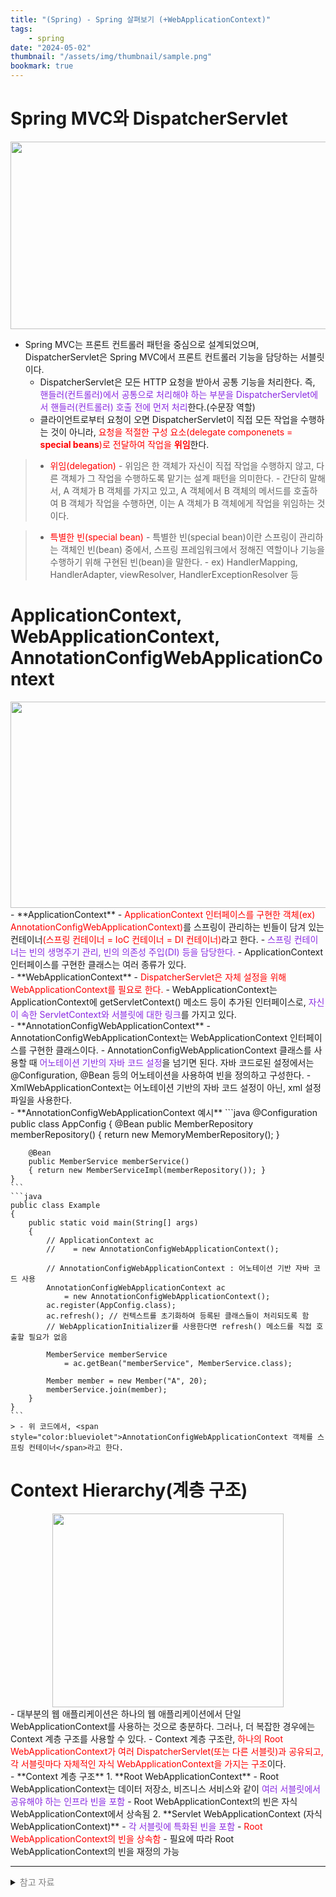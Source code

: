 ```yaml
---
title: "(Spring) - Spring 살펴보기 (+WebApplicationContext)"
tags:
    - spring
date: "2024-05-02"
thumbnail: "/assets/img/thumbnail/sample.png"
bookmark: true
---
```


# Spring MVC와 DispatcherServlet
<center><img src="https://github.com/LeeJae-H/LeeJae-H.github.io/assets/122717063/4f7ebd71-77d4-4392-bfe9-542cd224dba7" width="700" height="300"></center>

- Spring MVC는 프론트 컨트롤러 패턴을 중심으로 설계되었으며, DispatcherServlet은 Spring MVC에서 프론트 컨트롤러 기능을 담당하는 서블릿이다.
    - DispatcherServlet은 모든 HTTP 요청을 받아서 공통 기능을 처리한다. 즉, <span style="color:blueviolet">핸들러(컨트롤러)에서 공통으로 처리해야 하는 부분을 DispatcherServlet에서 핸들러(컨트롤러) 호출 전에 먼저 처리</span>한다.(수문장 역할)
    - 클라이언트로부터 요청이 오면 DispatcherServlet이 직접 모든 작업을 수행하는 것이 아니라, <span style="color:red">요청을 적절한 구성 요소(delegate componenets = **special beans**)로 전달하여 작업을 **위임**</span>한다.

> - <span style="color:red">위임(delegation)</span>
    - 위임은 한 객체가 자신이 직접 작업을 수행하지 않고, 다른 객체가 그 작업을 수행하도록 맡기는 설계 패턴을 의미한다.
    - 간단히 말해서, A 객체가 B 객체를 가지고 있고, A 객체에서 B 객체의 메서드를 호출하여 B 객체가 작업을 수행하면, 이는 A 객체가 B 객체에게 작업을 위임하는 것이다.

> - <span style="color:red">특별한 빈(special bean)</span>
    - 특별한 빈(special bean)이란 스프링이 관리하는 객체인 빈(bean) 중에서, 스프링 프레임워크에서 정해진 역할이나 기능을 수행하기 위해 구현된 빈(bean)을 말한다.
    - ex) HandlerMapping, HandlerAdapter, viewResolver, HandlerExceptionResolver 등

# ApplicationContext, WebApplicationContext, AnnotationConfigWebApplicationContext
<center><img src="https://github.com/LeeJae-H/LeeJae-H.github.io/assets/122717063/2c33a644-bea2-4f79-b38f-17dbbba1c55a" width="570" height="330"></center>
- **ApplicationContext**
    - <span style="color:red">ApplicationContext 인터페이스를 구현한 객체(ex) AnnotationConfigWebApplicationContext)</span>를 스프링이 관리하는 빈들이 담겨 있는 컨테이너<span style="color:red">(스프링 컨테이너 = IoC 컨테이너 = DI 컨테이너)</span>라고 한다. 
    - <span style="color:blueviolet">스프링 컨테이너는 빈의 생명주기 관리, 빈의 의존성 주입(DI) 등을 담당한다.</span>
    - ApplicationContext 인터페이스를 구현한 클래스는 여러 종류가 있다.  
<br>
- **WebApplicationContext**
    - <span style="color:red">DispatcherServlet은 자체 설정을 위해 WebApplicationContext를 필요로 한다.</span>
    - WebApplicationContext는 ApplicationContext에 getServletContext() 메소드 등이 추가된 인터페이스로, <span style="color:blueviolet">자신이 속한 ServletContext와 서블릿에 대한 링크</span>를 가지고 있다.  
<br>
- **AnnotationConfigWebApplicationContext**
    - AnnotationConfigWebApplicationContext는 WebApplicationContext 인터페이스를 구현한 클래스이다.
    - AnnotationConfigWebApplicationContext 클래스를 사용할 때 <span style="color:blueviolet">어노테이션 기반의 자바 코드 설정</span>을 넘기면 된다. 자바 코드로된 설정에서는 @Configuration, @Bean 등의 어노테이션을 사용하여 빈을 정의하고 구성한다.  
    - XmlWebApplicationContext는 어노테이션 기반의 자바 코드 설정이 아닌, xml 설정 파일을 사용한다.  
<br>
- **AnnotationConfigWebApplicationContext 예시**
    ```java
    @Configuration
    public class AppConfig 
    {
        @Bean
        public MemberRepository memberRepository() 
        { return new MemoryMemberRepository(); }
        
        @Bean
        public MemberService memberService() 
        { return new MemberServiceImpl(memberRepository()); }
    }
    ```
    ```java
    public class Example 
    {
        public static void main(String[] args) 
        {
            // ApplicationContext ac 
            //    = new AnnotationConfigWebApplicationContext();
            
            // AnnotationConfigWebApplicationContext : 어노테이션 기반 자바 코드 사용 
            AnnotationConfigWebApplicationContext ac 
                = new AnnotationConfigWebApplicationContext();
            ac.register(AppConfig.class);
            ac.refresh(); // 컨텍스트를 초기화하여 등록된 클래스들이 처리되도록 함
            // WebApplicationInitializer를 사용한다면 refresh() 메소드를 직접 호출할 필요가 없음

            MemberService memberService 
                = ac.getBean("memberService", MemberService.class);

            Member member = new Member("A", 20);
            memberService.join(member);
        }
    }
    ```
    > - 위 코드에서, <span style="color:blueviolet">AnnotationConfigWebApplicationContext 객체를 스프링 컨테이너</span>라고 한다.

# Context Hierarchy(계층 구조)
<center><img src="https://github.com/LeeJae-H/LeeJae-H.github.io/assets/122717063/4cbc19e4-fd4d-48cb-8c67-ed639ed1c6f6" width="370" height="310"></center>
- 대부분의 웹 애플리케이션은 하나의 웹 애플리케이션에서 단일 WebApplicationContext를 사용하는 것으로 충분하다. 그러나, 더 복잡한 경우에는 Context 계층 구조를 사용할 수 있다.
    - Context 계층 구조란, <span style="color:red">하나의 Root WebApplicationContext가 여러 DispatcherServlet(또는 다른 서블릿)과 공유되고, 각 서블릿마다 자체적인 자식 WebApplicationContext을 가지는 구조</span>이다.   
<br>
- **Context 계층 구조**
    1. **Root WebApplicationContext**
        - Root WebApplicationContext는 데이터 저장소, 비즈니스 서비스와 같이 <span style="color:blueviolet">여러 서블릿에서 공유해야 하는 인프라 빈을 포함</span>
        - Root WebApplicationContext의 빈은 자식 WebApplicationContext에서 상속됨
    2. **Servlet WebApplicationContext (자식 WebApplicationContext)**  
        - <span style="color:blueviolet">각 서블릿에 특화된 빈을 포함</span>  
        - <span style="color:red">Root WebApplicationContext의 빈을 상속함</span>
        - 필요에 따라 Root WebApplicationContext의 빈을 재정의 가능

---
<details>
<summary><span style="color:gray">참고 자료</span></summary>
<div markdown="1">
https://docs.spring.io/spring-framework/reference/web/webmvc/mvc-servlet.html  
https://docs.spring.io/spring-framework/reference/web/webmvc/mvc-servlet/special-bean-types.html  
https://docs.spring.io/spring-framework/reference/web/webmvc/mvc-servlet/context-hierarchy.html   
https://docs.spring.io/spring-framework/reference/web/webmvc/mvc-servlet/container-config.html  
https://www.inflearn.com/questions/226425/servletcontext%EC%99%80-webapplicationcontext%EC%9D%98-%EA%B4%80%EA%B3%84-%EC%A7%88%EB%AC%B8  
https://blog.naver.com/kitepc/221314687808  
https://escapefromcoding.tistory.com/174  
https://mangkyu.tistory.com/18  
https://kimcoder.tistory.com/511  
https://recordsoflife.tistory.com/490  
https://blog.naver.com/PostView.nhn?blogId=inho1213&logNo=220516464519&parentCategoryNo=&categoryNo=19&viewDate=&isShowPopularPosts=false&from=postView  
https://live-everyday.tistory.com/164  
https://velog.io/@ruinak_4127/Context  
https://dev-wnstjd.tistory.com/440  
https://devlogofchris.tistory.com/71  
https://unordinarydays.tistory.com/131  
</div>
</details>
